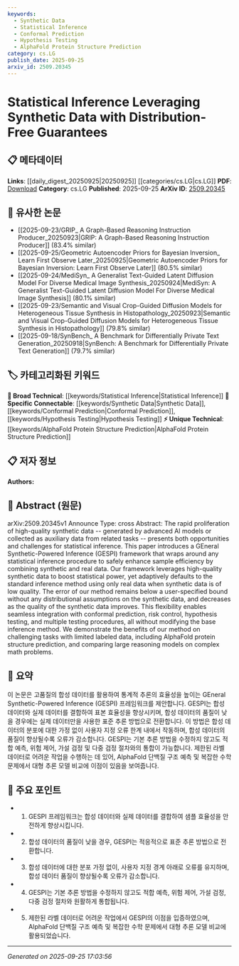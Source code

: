 ```yaml
---
keywords:
  - Synthetic Data
  - Statistical Inference
  - Conformal Prediction
  - Hypothesis Testing
  - AlphaFold Protein Structure Prediction
category: cs.LG
publish_date: 2025-09-25
arxiv_id: 2509.20345
---
```


<!-- KEYWORD_LINKING_METADATA:
{
  "processed_timestamp": "2025-09-25T17:03:56.219941",
  "vocabulary_version": "1.0",
  "selected_keywords": [
    "Synthetic Data",
    "Statistical Inference",
    "Conformal Prediction",
    "Hypothesis Testing",
    "AlphaFold Protein Structure Prediction"
  ],
  "rejected_keywords": [],
  "similarity_scores": {
    "Synthetic Data": 0.78,
    "Statistical Inference": 0.72,
    "Conformal Prediction": 0.8,
    "Hypothesis Testing": 0.75,
    "AlphaFold Protein Structure Prediction": 0.77
  },
  "extraction_method": "AI_prompt_based",
  "budget_applied": true,
  "candidates_json": {
    "candidates": [
      {
        "surface": "Synthetic Data",
        "canonical": "Synthetic Data",
        "aliases": [
          "Generated Data",
          "Artificial Data"
        ],
        "category": "specific_connectable",
        "rationale": "Synthetic data is central to the paper's framework and connects with various AI and statistical methods.",
        "novelty_score": 0.55,
        "connectivity_score": 0.85,
        "specificity_score": 0.8,
        "link_intent_score": 0.78
      },
      {
        "surface": "Statistical Inference",
        "canonical": "Statistical Inference",
        "aliases": [
          "Statistical Analysis"
        ],
        "category": "broad_technical",
        "rationale": "This is a core concept in the paper, essential for understanding the application of the proposed framework.",
        "novelty_score": 0.4,
        "connectivity_score": 0.7,
        "specificity_score": 0.65,
        "link_intent_score": 0.72
      },
      {
        "surface": "Conformal Prediction",
        "canonical": "Conformal Prediction",
        "aliases": [
          "Conformal Inference"
        ],
        "category": "specific_connectable",
        "rationale": "The paper discusses integration with conformal prediction, which is a specific statistical method.",
        "novelty_score": 0.6,
        "connectivity_score": 0.75,
        "specificity_score": 0.85,
        "link_intent_score": 0.8
      },
      {
        "surface": "Hypothesis Testing",
        "canonical": "Hypothesis Testing",
        "aliases": [
          "Statistical Testing"
        ],
        "category": "specific_connectable",
        "rationale": "Hypothesis testing is a key application area for the framework, linking it to broader statistical methods.",
        "novelty_score": 0.5,
        "connectivity_score": 0.78,
        "specificity_score": 0.7,
        "link_intent_score": 0.75
      },
      {
        "surface": "AlphaFold Protein Structure Prediction",
        "canonical": "AlphaFold Protein Structure Prediction",
        "aliases": [
          "AlphaFold"
        ],
        "category": "unique_technical",
        "rationale": "This specific application demonstrates the framework's utility in a cutting-edge domain.",
        "novelty_score": 0.7,
        "connectivity_score": 0.6,
        "specificity_score": 0.9,
        "link_intent_score": 0.77
      }
    ],
    "ban_list_suggestions": [
      "GEneral Synthetic-Powered Inference",
      "GESPI"
    ]
  },
  "decisions": [
    {
      "candidate_surface": "Synthetic Data",
      "resolved_canonical": "Synthetic Data",
      "decision": "linked",
      "scores": {
        "novelty": 0.55,
        "connectivity": 0.85,
        "specificity": 0.8,
        "link_intent": 0.78
      }
    },
    {
      "candidate_surface": "Statistical Inference",
      "resolved_canonical": "Statistical Inference",
      "decision": "linked",
      "scores": {
        "novelty": 0.4,
        "connectivity": 0.7,
        "specificity": 0.65,
        "link_intent": 0.72
      }
    },
    {
      "candidate_surface": "Conformal Prediction",
      "resolved_canonical": "Conformal Prediction",
      "decision": "linked",
      "scores": {
        "novelty": 0.6,
        "connectivity": 0.75,
        "specificity": 0.85,
        "link_intent": 0.8
      }
    },
    {
      "candidate_surface": "Hypothesis Testing",
      "resolved_canonical": "Hypothesis Testing",
      "decision": "linked",
      "scores": {
        "novelty": 0.5,
        "connectivity": 0.78,
        "specificity": 0.7,
        "link_intent": 0.75
      }
    },
    {
      "candidate_surface": "AlphaFold Protein Structure Prediction",
      "resolved_canonical": "AlphaFold Protein Structure Prediction",
      "decision": "linked",
      "scores": {
        "novelty": 0.7,
        "connectivity": 0.6,
        "specificity": 0.9,
        "link_intent": 0.77
      }
    }
  ]
}
-->

# Statistical Inference Leveraging Synthetic Data with Distribution-Free Guarantees

## 📋 메타데이터

**Links**: [[daily_digest_20250925|20250925]] [[categories/cs.LG|cs.LG]]
**PDF**: [Download](https://arxiv.org/pdf/2509.20345.pdf)
**Category**: cs.LG
**Published**: 2025-09-25
**ArXiv ID**: [2509.20345](https://arxiv.org/abs/2509.20345)

## 🔗 유사한 논문
- [[2025-09-23/GRIP_ A Graph-Based Reasoning Instruction Producer_20250923|GRIP: A Graph-Based Reasoning Instruction Producer]] (83.4% similar)
- [[2025-09-25/Geometric Autoencoder Priors for Bayesian Inversion_ Learn First Observe Later_20250925|Geometric Autoencoder Priors for Bayesian Inversion: Learn First Observe Later]] (80.5% similar)
- [[2025-09-24/MediSyn_ A Generalist Text-Guided Latent Diffusion Model For Diverse Medical Image Synthesis_20250924|MediSyn: A Generalist Text-Guided Latent Diffusion Model For Diverse Medical Image Synthesis]] (80.1% similar)
- [[2025-09-23/Semantic and Visual Crop-Guided Diffusion Models for Heterogeneous Tissue Synthesis in Histopathology_20250923|Semantic and Visual Crop-Guided Diffusion Models for Heterogeneous Tissue Synthesis in Histopathology]] (79.8% similar)
- [[2025-09-18/SynBench_ A Benchmark for Differentially Private Text Generation_20250918|SynBench: A Benchmark for Differentially Private Text Generation]] (79.7% similar)

## 🏷️ 카테고리화된 키워드
**🧠 Broad Technical**: [[keywords/Statistical Inference|Statistical Inference]]
**🔗 Specific Connectable**: [[keywords/Synthetic Data|Synthetic Data]], [[keywords/Conformal Prediction|Conformal Prediction]], [[keywords/Hypothesis Testing|Hypothesis Testing]]
**⚡ Unique Technical**: [[keywords/AlphaFold Protein Structure Prediction|AlphaFold Protein Structure Prediction]]

## 📋 저자 정보

**Authors:** 

## 📄 Abstract (원문)

arXiv:2509.20345v1 Announce Type: cross 
Abstract: The rapid proliferation of high-quality synthetic data -- generated by advanced AI models or collected as auxiliary data from related tasks -- presents both opportunities and challenges for statistical inference. This paper introduces a GEneral Synthetic-Powered Inference (GESPI) framework that wraps around any statistical inference procedure to safely enhance sample efficiency by combining synthetic and real data. Our framework leverages high-quality synthetic data to boost statistical power, yet adaptively defaults to the standard inference method using only real data when synthetic data is of low quality. The error of our method remains below a user-specified bound without any distributional assumptions on the synthetic data, and decreases as the quality of the synthetic data improves. This flexibility enables seamless integration with conformal prediction, risk control, hypothesis testing, and multiple testing procedures, all without modifying the base inference method. We demonstrate the benefits of our method on challenging tasks with limited labeled data, including AlphaFold protein structure prediction, and comparing large reasoning models on complex math problems.

## 📝 요약

이 논문은 고품질의 합성 데이터를 활용하여 통계적 추론의 효율성을 높이는 GEneral Synthetic-Powered Inference (GESPI) 프레임워크를 제안합니다. GESPI는 합성 데이터와 실제 데이터를 결합하여 표본 효율성을 향상시키며, 합성 데이터의 품질이 낮을 경우에는 실제 데이터만을 사용한 표준 추론 방법으로 전환합니다. 이 방법은 합성 데이터의 분포에 대한 가정 없이 사용자 지정 오류 한계 내에서 작동하며, 합성 데이터의 품질이 향상될수록 오류가 감소합니다. GESPI는 기본 추론 방법을 수정하지 않고도 적합 예측, 위험 제어, 가설 검정 및 다중 검정 절차와의 통합이 가능합니다. 제한된 라벨 데이터로 어려운 작업을 수행하는 데 있어, AlphaFold 단백질 구조 예측 및 복잡한 수학 문제에서 대형 추론 모델 비교에 이점이 있음을 보여줍니다.

## 🎯 주요 포인트

- 1. GESPI 프레임워크는 합성 데이터와 실제 데이터를 결합하여 샘플 효율성을 안전하게 향상시킵니다.
- 2. 합성 데이터의 품질이 낮을 경우, GESPI는 적응적으로 표준 추론 방법으로 전환합니다.
- 3. 합성 데이터에 대한 분포 가정 없이, 사용자 지정 경계 아래로 오류를 유지하며, 합성 데이터 품질이 향상될수록 오류가 감소합니다.
- 4. GESPI는 기본 추론 방법을 수정하지 않고도 적합 예측, 위험 제어, 가설 검정, 다중 검정 절차와 원활하게 통합됩니다.
- 5. 제한된 라벨 데이터로 어려운 작업에서 GESPI의 이점을 입증하였으며, AlphaFold 단백질 구조 예측 및 복잡한 수학 문제에서 대형 추론 모델 비교에 활용되었습니다.


---

*Generated on 2025-09-25 17:03:56*
